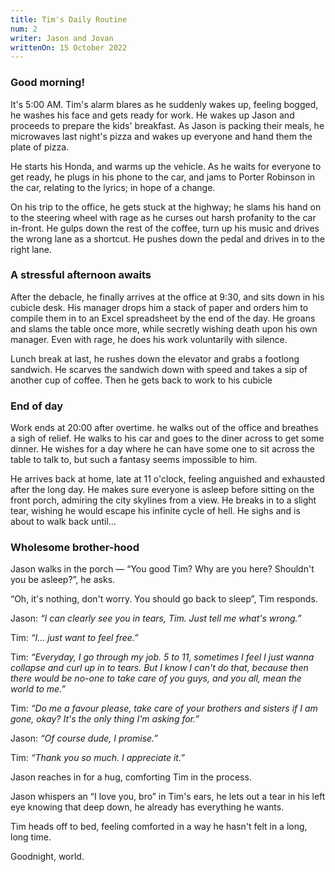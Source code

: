 ```yaml
---
title: Tim's Daily Routine
num: 2
writer: Jason and Jovan
writtenOn: 15 October 2022
---
```


### Good morning!

It's 5:00 AM. Tim's alarm blares as he suddenly wakes up, feeling bogged, he washes his face and gets ready for work. He wakes up Jason and proceeds to prepare the kids' breakfast. As Jason is packing their meals, he microwaves last night's pizza and wakes up everyone and hand them the plate of pizza.

He starts his Honda, and warms up the vehicle. As he waits for everyone to get ready, he plugs in his phone to the car, and jams to Porter Robinson in the car, relating to the lyrics; in hope of a change.

On his trip to the office, he gets stuck at the highway; he slams his hand on to the steering wheel with rage as he curses out harsh profanity to the car in-front. He gulps down the rest of the coffee, turn up his music and drives the wrong lane as a shortcut. He pushes down the pedal and drives in to the right lane.

### A stressful afternoon awaits

After the debacle, he finally arrives at the office at 9:30, and sits down in his cubicle desk. His manager drops him a stack of paper and orders him to compile them in to an Excel spreadsheet by the end of the day. He groans and slams the table once more, while secretly wishing death upon his own manager. Even with rage, he does his work voluntarily with silence.

Lunch break at last, he rushes down the elevator and grabs a footlong sandwich. He scarves the sandwich down with speed and takes a sip of another cup of coffee. Then he gets back to work to his cubicle

### End of day

Work ends at 20:00 after overtime. he walks out of the office and breathes a sigh of relief. He walks to his car and goes to the diner across to get some dinner. He wishes for a day where he can have some one to sit across the table to talk to, but such a fantasy seems impossible to him.

He arrives back at home, late at 11 o'clock, feeling anguished and exhausted after the long day. He makes sure everyone is asleep before sitting on the front porch, admiring the city skylines from a view. He breaks in to a slight tear, wishing he would escape his infinite cycle of hell. He sighs and is about to walk back until…

### Wholesome brother-hood

Jason walks in the porch — “You good Tim? Why are you here? Shouldn't you be asleep?”, he asks.

“Oh, it's nothing, don't worry. You should go back to sleep”, Tim responds.

Jason: _“I can clearly see you in tears, Tim. Just tell me what's wrong.”_

Tim: _“I… just want to feel free.”_

Tim: _“Everyday, I go through my job. 5 to 11, sometimes I feel I just wanna collapse and curl up in to tears. But I know I can't do that, because then there would be no-one to take care of you guys, and you all, mean the world to me.”_

Tim: _“Do me a favour please, take care of your brothers and sisters if I am gone, okay? It's the only thing I'm asking for.”_

Jason: _“Of course dude, I promise.”_

Tim: _“Thank you so much. I appreciate it.”_

Jason reaches in for a hug, comforting Tim in the process.

Jason whispers an “I love you, bro” in Tim's ears, he lets out a tear in his left eye knowing that deep down, he already has everything he wants.

Tim heads off to bed, feeling comforted in a way he hasn't felt in a long, long time.

Goodnight, world.

